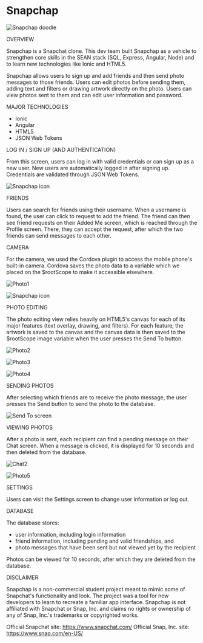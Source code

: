 # Snapchap
![Snapchap doodle](/snapchap/www/img/snapchap-doodle300.png?raw=true "Profile view image")

OVERVIEW

  Snapchap is a Snapchat clone. This dev team built Snapchap as a vehicle to strengthen core skills in the SEAN stack (SQL, Express, Angular, Node) and to learn new technologies like Ionic and HTML5.

  Snapchap allows users to sign up and add friends and then send photo messages to those friends. Users can edit photos before sending them, adding text and filters or drawing artwork directly on the photo. Users can view photos sent to them and can edit user information and password.



MAJOR TECHNOLOGIES
- Ionic
- Angular
- HTML5
- JSON Web Tokens


LOG IN / SIGN UP (AND AUTHENTICATION)

  From this screen, users can log in with valid credentials or can sign up as a new user. New users are automatically logged in after signing up. Credentials are validated through JSON Web Tokens.

  ![Snapchap icon](/snapchap/www/img/screenshots/login2.png?raw=true "LogInSignUp view icon")


FRIENDS

  Users can search for friends using their username. When a username is found, the user can click to request to add the friend. The friend can then see friend requests on their Added Me screen, which is reached through the Profile screen. There, they can accept the request, after which the two friends can send messages to each other.


CAMERA

  For the camera, we used the Cordova plugin to access the mobile phone's built-in camera. Cordova saves the photo data to a variable which we placed on the $rootScope to make it accessible elsewhere.

  ![Photo1](/snapchap/www/img/screenshots/snap1.png?raw=true "Snap1")

  ![Snapchap icon](/snapchap/www/img/screenshots/login2.png?raw=true "LogInSignUp view icon")


PHOTO EDITING

  The photo editing view relies heavily on HTML5's canvas for each of its major features (text overlay, drawing, and filters). For each feature, the artwork is saved to the canvas and the canvas data is then saved to the $rootScope image variable when the user presses the Send To button.

  ![Photo2](/snapchap/www/img/screenshots/snap2.png?raw=true "Snap2")

  ![Photo3](/snapchap/www/img/screenshots/snap3.png?raw=true "Snap3")

  ![Photo4](/snapchap/www/img/screenshots/snap4.png?raw=true "Snap4")


SENDING PHOTOS

  After selecting which friends are to receive the photo message, the user presses the Send button to send the photo to the database.

  ![Send To screen](/snapchap/www/img/screenshots/sendto.png?raw=true "Send To view")


VIEWING PHOTOS

  After a photo is sent, each recipient can find a pending message on their Chat screen. When a message is clicked, it is displayed for 10 seconds and then deleted from the database.

  ![Chat2](/snapchap/www/img/screenshots/chat2.png?raw=true "Chat2")

  ![Photo5](/snapchap/www/img/screenshots/snap5.png?raw=true "Snap5")


SETTINGS

  Users can visit the Settings screen to change user information or log out.


DATABASE

  The database stores:
  - user information, including login information
  - friend information, including pending and valid friendships, and
  - photo messages that have been sent but not viewed yet by the recipient

  Photos can be viewed for 10 seconds, after which they are deleted from the database.


DISCLAIMER

  Snapchap is a non-commercial student project meant to mimic some of Snapchat's functionality and look. The project was a tool for new developers to learn to recreate a familiar app interface. Snapchap is not affiliated with Snapchat or Snap, Inc. and claims no rights or ownership of any of Snap, Inc.'s trademarks or copyrighted works.

  Official Snapchat site: https://www.snapchat.com/
  Official Snap, Inc. site: https://www.snap.com/en-US/
